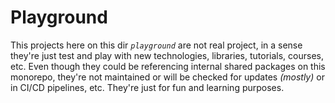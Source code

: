 # Playground

This projects here on this dir _`playground`_ are not real project, in a sense they're just test and play with new technologies, libraries, tutorials, courses, etc. Even though they could be referencing internal shared packages on this monorepo, they're not maintained or will be checked for updates _(mostly)_ or in CI/CD pipelines, etc. They're just for fun and learning purposes.
